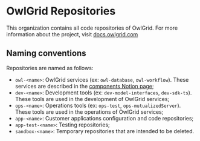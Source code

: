 # OwlGrid Repositories

This organization contains all code repositories of OwlGrid. For more information about the project, visit [docs.owlgrid.com](https://docs.owlgrid.com/)

## Naming conventions

Repositories are named as follows:

* `owl-<name>`: OwlGrid services (ex: `owl-database`, `owl-workflow`). These services are described in the [components Notion page](https://www.notion.so/creastel/Components-9ec5646b1cf74a13839b7a8c83dd3e9a?pvs=4);
* `dev-<name>`: Development tools (ex: `dev-model-interfaces`, `dev-sdk-ts`). These tools are used in the development of OwlGrid services;
* `ops-<name>`: Operations tools (ex: `ops-test`, `ops-mutualizedServer`). These tools are used in the operations of OwlGrid services;
* `app-<name>`: Customer applications configuration and code repositories;
* `app-test-<name>`: Testing repositories;
* `sandbox-<name>`: Temporary repositories that are intended to be deleted.
